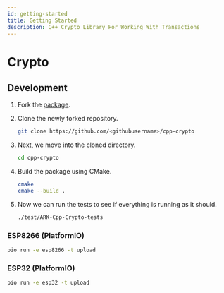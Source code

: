 ```yaml
---
id: getting-started
title: Getting Started
description: C++ Crypto Library For Working With Transactions
---
```


# Crypto

## Development

1. Fork the [package](https://github.com/ARKEcosystem/cpp-crypto).
2. Clone the newly forked repository.

   ```bash
   git clone https://github.com/<githubusername>/cpp-crypto
   ```

3. Next, we move into the cloned directory.

   ```bash
   cd cpp-crypto
   ```

4. Build the package using CMake.

   ```bash
   cmake
   cmake --build .
   ```

5. Now we can run the tests to see if everything is running as it should.

   ```bash
   ./test/ARK-Cpp-Crypto-tests
   ```

### ESP8266 \(PlatformIO\)

```bash
pio run -e esp8266 -t upload
```

### ESP32 \(PlatformIO\)

```bash
pio run -e esp32 -t upload
```

